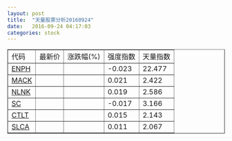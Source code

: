 ```yaml
---
layout: post
title:  "天量股票分析20160924"
date:   2016-09-24 04:17:03
categories: stock
---
```

<script type="text/javascript">
var stockList = []
stockList.push('gb_enph');
stockList.push('gb_mack');
stockList.push('gb_nlnk');
stockList.push('gb_sc');
stockList.push('gb_ctlt');
stockList.push('gb_slca');
</script>

<table border="1">
 <tr>
  <td>代码</td>
  <td>最新价</td>
  <td>涨跌幅(%)</td>
 <td>强度指数</td>
 <td>天量指数</td>
</tr>
  <tr id="enph"><td><a href="http://stock.finance.sina.com.cn/usstock/quotes/ENPH.html" target="_blank">ENPH</a></td><td></td><td></td><td>-0.023</td><td>22.477</td></tr>
  <tr id="mack"><td><a href="http://stock.finance.sina.com.cn/usstock/quotes/MACK.html" target="_blank">MACK</a></td><td></td><td></td><td>0.021</td><td>2.422</td></tr>
  <tr id="nlnk"><td><a href="http://stock.finance.sina.com.cn/usstock/quotes/NLNK.html" target="_blank">NLNK</a></td><td></td><td></td><td>0.019</td><td>2.586</td></tr>
  <tr id="sc"><td><a href="http://stock.finance.sina.com.cn/usstock/quotes/SC.html" target="_blank">SC</a></td><td></td><td></td><td>-0.017</td><td>3.166</td></tr>
  <tr id="ctlt"><td><a href="http://stock.finance.sina.com.cn/usstock/quotes/CTLT.html" target="_blank">CTLT</a></td><td></td><td></td><td>0.015</td><td>2.143</td></tr>
  <tr id="slca"><td><a href="http://stock.finance.sina.com.cn/usstock/quotes/SLCA.html" target="_blank">SLCA</a></td><td></td><td></td><td>0.011</td><td>2.067</td></tr>
</table>

